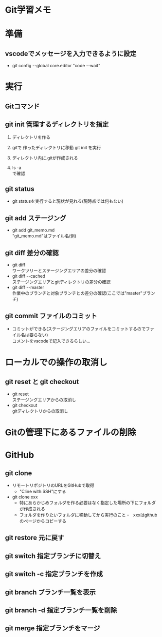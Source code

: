 # Git学習メモ

# 準備  
## vscodeでメッセージを入力できるように設定  
- git config --global core.editor "code --wait"  
# 実行
## Gitコマンド
## git init 管理するディレクトリを指定

1. ディレクトリを作る

1. gitで
作ったディレクトリに移動
git init
を実行

1. ディレクトリ内に.gitが作成される

1. ls -a  
で確認


## git status
- git statusを実行すると現状が見れる(現時点では何もない)

## git add ステージング  
-  git add git_memo.md  
"git_memo.md"はファイル名(例)

## git diff 差分の確認　 
- git diff  
ワークツリーとステージングエリアの差分の確認  
- git diff --cached  
ステージングエリアとgitディレクトリの差分の確認
- git diff --master  
作業中のブランチと対象ブランチとの差分の確認(ここでは"master"ブランチ)

## git commit ファイルのコミット  
- コミットができる(ステージングエリアのファイルをコミットするのでファイル名は要らない)  
コメントをvscodeで記入できるらしい…

# ローカルでの操作の取消し  
## git reset と git checkout
- git reset  
ステージングエリアからの取消し
- git checkout  
gitディレクトリからの取消し
# Gitの管理下にあるファイルの削除  

# GitHub
## git clone
- リモートリポジトリのURLをGitHubで取得  
  - "Cline with SSH"にする  
- git clone xxx  
  - 特にあらかじめフォルダを作る必要はなく指定した場所の下にフォルダが作成される
  - フォルダを作りたいフォルダに移動してから実行のこと
  -　xxxはgithubのページからコピーする

## git restore 元に戻す
## git switch 指定ブランチに切替え
## git switch -c 指定ブランチを作成
## git branch ブランチ一覧を表示
## git branch -d 指定ブランチ一覧を削除
## git merge 指定ブランチをマージ

